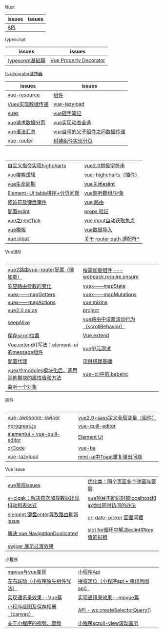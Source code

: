 Nuxt

issues | issues
-|-|
[API](https://github.com/Narutocc/Vue/issues/84)|

typescript

issues | issues
-|-|
[typescript基础篇](https://github.com/Narutocc/Vue/issues/75)|[Vue Property Decorator](https://github.com/Narutocc/Vue/issues/76)
[ts decorator装饰器](https://github.com/Narutocc/Vue/issues/79)


issues | issues
-|-|
[vue-resource](https://github.com/Narutocc/Vue/issues/1)|[组件](https://github.com/Narutocc/Vue/issues/2)
[Vuex实现数据传递](https://github.com/Narutocc/Vue/issues/3)|[vue-lazyload](https://github.com/Narutocc/Vue/issues/4)
[vuex](https://github.com/Narutocc/Vue/issues/5)|[vue随手笔记](https://github.com/Narutocc/Vue/issues/6)
[vue请求数据分页](https://github.com/Narutocc/Vue/issues/7)|[vue实现动态全选](https://github.com/Narutocc/Vue/issues/8)
[vue语法汇总](https://github.com/Narutocc/Vue/issues/9)|[vue自带的父子组件之间数据传递](https://github.com/Narutocc/Vue/issues/10)
[vue-router](https://github.com/Narutocc/Vue/issues/11)|[封装组件实现分页](https://github.com/Narutocc/Vue/issues/12)

<table>
  <tr>
   <td><a href="https://github.com/Narutocc/Vue/issues/13"/>自定义指令实现highcharts</td>
   <td><a href="https://github.com/Narutocc/Vue/issues/14"/>vue2.0拼接字符串</td>
  </tr>
 <tr>
   <td><a href="https://github.com/Narutocc/Vue/issues/15"/>vue搜索逻辑</td>
   <td><a href="https://github.com/Narutocc/Vue/issues/16"/>vue-highcharts（插件）</td>
  </tr>
  <tr>
   <td><a href="https://github.com/Narutocc/Vue/issues/17"/>vue生命周期</td>
   <td><a href="https://github.com/Narutocc/Vue/issues/18"/>vue关闭eslint</td>
  </tr>
  <tr>
   <td><a href="https://github.com/Narutocc/Vue/issues/19"/>Element-UI table排序+分页问题</td>
   <td><a href="https://github.com/Narutocc/Vue/issues/20"/>vue监听数组/对象</td>
  </tr>
  <tr>
   <td><a href="https://github.com/Narutocc/Vue/issues/28"/>修饰符及键盘事件</td>
   <td><a href="https://github.com/Narutocc/Vue/issues/32"/>vue 路由</td>
  </tr>
  <tr>
   <td><a href="https://github.com/Narutocc/Vue/issues/40"/>配置eslint</td>
   <td><a href="https://github.com/Narutocc/Vue/issues/46"/>props 验证</td>
  </tr>
  <tr>
   <td><a href="https://github.com/Narutocc/Vue/issues/48"/>vue之nextTick</td>
   <td><a href="https://github.com/Narutocc/Vue/issues/49"/>vue input自动获取焦点</td>
  </tr>
  <tr>
   <td><a href="https://github.com/Narutocc/Vue/issues/52"/>vue模板</td>
   <td><a href="https://github.com/Narutocc/Vue/issues/67"/>vue数据导入</td>
  </tr>
  <tr>
   <td><a href="https://github.com/Narutocc/Vue/issues/74"/>vue input</td>
   <td><a href="https://github.com/Narutocc/Vue/issues/77"/>关于 router path 通配符*</td>
  </tr>
</table>
<div>Vue进阶</div>
<table>
  <tr>
   <td><a href="https://github.com/Narutocc/Vue/issues/21"/>vue2路由vue-router配置（懒加载）</td>
   <td><a href="https://github.com/Narutocc/Vue/issues/22"/>按需加载组件 --- webpack.require.ensure</td>
  </tr>
  <tr>
   <td><a href="https://github.com/Narutocc/Vue/issues/23"/>响应路由参数的变化</td>
   <td><a href="https://github.com/Narutocc/Vue/issues/25"/>vuex——mapState</td>
  </tr>
  <tr>
   <td><a href="https://github.com/Narutocc/Vue/issues/24"/>vuex——mapGetters</td>
   <td><a href="https://github.com/Narutocc/Vue/issues/26"/>vuex——mapMutations</td>
  </tr>
  <tr>
   <td><a href="https://github.com/Narutocc/Vue/issues/27"/>vuex——mapActions</td>
   <td><a href="https://github.com/Narutocc/Vue/issues/29"/>vue mixins</td>
  </tr>
  <tr>
   <td><a href="https://github.com/Narutocc/Vue/issues/34"/>vue2.0 axios</td>
   <td><a href="https://github.com/Narutocc/Vue/issues/38"/>project</td>
  </tr>
  <tr>
   <td><a href="https://github.com/Narutocc/Vue/issues/41"/>keepAlive</td>
   <td><a href="https://github.com/Narutocc/Vue/issues/42"/>vue路由中设置滚动行为（scrollBehavior）</td>
  </tr>
  <tr>
   <td><a href="https://github.com/Narutocc/Vue/issues/43"/>保存scroll位置</td>
   <td><a href="https://github.com/Narutocc/Vue/issues/62"/>Vue.extend</td>
  </tr>
  <tr>
   <td><a href="https://github.com/Narutocc/Vue/issues/63"/>Vue.extend()写法：element-ui的message组件</td>
   <td><a href="https://github.com/Narutocc/Vue/issues/64"/>vue单元测试</td>
  </tr>
  <tr>
   <td><a href="https://github.com/Narutocc/Vue/issues/69"/>配置代理</td>
   <td><a href="https://github.com/Narutocc/Vue/issues/72"/>项目搭建基础</td>
  </tr>
  <tr>
   <td><a href="https://github.com/Narutocc/Vue/issues/78"/>vuex中modules模块化后，调用其他模块的属性值和方法</td>
   <td><a href="https://github.com/Narutocc/Vue/issues/85"/>vue-cli中的.babelrc</td>
  </tr>
  <tr>
   <td><a href="https://github.com/Narutocc/Vue/issues/87"/>监听一个对象</td>
  </tr>
</table>
<div>插件</div>
<table>
  <tr>
   <td><a href="https://github.com/Narutocc/Vue/issues/30"/>vue-awesome-swiper</td>
   <td><a href="https://github.com/Narutocc/Vue/issues/31"/>vue2.0+sass定义全局变量（组件）</td>
  </tr>
  <tr>
   <td><a href="https://github.com/Narutocc/Vue/issues/33"/>nprogress.js</td>
   <td><a href="https://github.com/Narutocc/Vue/issues/35"/>vue-quill-editor</td>
  </tr>
  <tr>
   <td><a href="https://github.com/Narutocc/Vue/issues/36"/>elementui + vue-quill-editor</td>
   <td><a href="https://github.com/Narutocc/Vue/issues/37"/>Element UI</td>
  </tr>
  <tr>
   <td><a href="https://github.com/Narutocc/Vue/issues/39"/>qrCode</td>
   <td><a href="https://github.com/Narutocc/Vue/issues/50"/>vue-ba</td>
  </tr>
  <tr>
   <td><a href="https://github.com/Narutocc/Vue/issues/51"/>vue-lazyload</td>
   <td><a href="https://github.com/Narutocc/Vue/issues/57"/>mint-ui中Toast重复弹出问题</td>
  </tr>
</table>
<div>Vue Issue</div>
<table>
  <tr>
   <td><a href="https://github.com/Narutocc/Vue/issues/44"/>vue常规issues</td>
   <td><a href="https://github.com/Narutocc/Vue/issues/45"/>优化类：同个页面多个弹窗与蒙层</td>
  </tr>
  <tr>
   <td><a href="https://github.com/Narutocc/Vue/issues/47"/>v-cloak：解决首次加载数据出现抖动和表达式</td>
   <td><a href="https://github.com/Narutocc/Vue/issues/58"/>vue项目不能同时被localhost和ip地址同时访问的办法</td>
  </tr>
  <tr>
   <td><a href="https://github.com/Narutocc/Vue/issues/68"/>element 键盘enter导致路由刷新issue</td>
   <td><a href="https://github.com/Narutocc/Vue/issues/70"/>el-date-picker 回显问题</td>
  </tr>
  <tr>
   <td><a href="https://github.com/Narutocc/Vue/issues/71"/>解决 vue NavigationDuplicated</td>
   <td><a href="https://github.com/Narutocc/Vue/issues/73"/>slot for循环中解决eslint中key值的报错</td>
  </tr>
  <tr>
   <td><a href="https://github.com/Narutocc/Vue/issues/86"/>swiper 展示过渡效果</td>
  </tr>
</table>
<div>小程序</div>
<table>
  <tr>
   <td><a href="https://github.com/Narutocc/Vue/issues/53"/>mpvue与vue差异</td>
   <td><a href="https://github.com/Narutocc/Vue/issues/54"/>小程序Api</td>
  </tr>
  <tr>
   <td><a href="https://github.com/Narutocc/Vue/issues/55"/>左右联动（小程序原生组件写法）</td>
   <td><a href="https://github.com/Narutocc/Vue/issues/56"/>授权定位（小程序api + 腾讯地图api）</td>
  </tr>
  <tr>
   <td><a href="https://github.com/Narutocc/Vue/issues/59"/>实现通讯录效果--Vue篇</td>
   <td><a href="https://github.com/Narutocc/Vue/issues/60"/>实现通讯录效果--mpvue篇</td>
  </tr>
  <tr>
   <td><a href="https://github.com/Narutocc/Vue/issues/61"/>小程序绘图及保存相册（canvas）</td>
   <td><a href="https://github.com/Narutocc/Vue/issues/65"/>API - wx.createSelectorQuery()</td>
  </tr>
  <tr>
   <td><a href="https://github.com/Narutocc/Vue/issues/66"/>关于小程序的视频、音频</td>
   <td><a href="https://github.com/Narutocc/Vue/issues/80"/>小程序scroll-view滚动监听</td>
  </tr>
</table>
